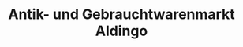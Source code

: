 ---
title: "Antik- und Gebrauchtwarenmarkt Aldingo"
url: /bielefeld/antik-und-gebrauchtwarenmarkt-aldingo/
shop: Gebrauchtwaren
---